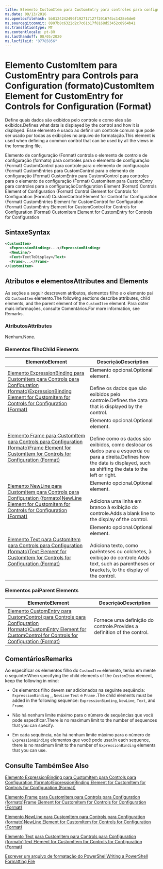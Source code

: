 ```yaml
---
title: Elemento CustomItem para CustomEntry para controles para configuração (Format) | Microsoft Docs
ms.date: 09/13/2016
ms.openlocfilehash: bb8124242496f192717127f201674bc1428e5de0
ms.sourcegitcommit: 0907b8c6322d2c7c61b17f8168d53452c8964b41
ms.translationtype: MT
ms.contentlocale: pt-BR
ms.lasthandoff: 08/05/2020
ms.locfileid: "87785856"
---
```

# <a name="customitem-element-for-customentry-for-controls-for-configuration-format"></a><span data-ttu-id="11e83-102">Elemento CustomItem para CustomEntry para Controls para Configuration (formato)</span><span class="sxs-lookup"><span data-stu-id="11e83-102">CustomItem Element for CustomEntry for Controls for Configuration (Format)</span></span>

<span data-ttu-id="11e83-103">Define quais dados são exibidos pelo controle e como eles são exibidos.</span><span class="sxs-lookup"><span data-stu-id="11e83-103">Defines what data is displayed by the control and how it is displayed.</span></span> <span data-ttu-id="11e83-104">Esse elemento é usado ao definir um controle comum que pode ser usado por todas as exibições no arquivo de formatação.</span><span class="sxs-lookup"><span data-stu-id="11e83-104">This element is used when defining a common control that can be used by all the views in the formatting file.</span></span>

<span data-ttu-id="11e83-105">Elemento de configuração (Format) controla o elemento de controle de configuração (formato) para controles para o elemento de configuração (Format) CustomControl para controle para o elemento de configuração (Format) CustomEntries para CustomControl para o elemento de configuração (Format) CustomEntry para CustomControl para controles para o elemento de configuração (Format) CustomItem para CustomEntry para controles para a configuração</span><span class="sxs-lookup"><span data-stu-id="11e83-105">Configuration Element (Format) Controls Element of Configuration (Format) Control Element for Controls for Configuration (Format) CustomControl Element for Control for Configuration (Format) CustomEntries Element for CustomControl for Configuration (Format) CustomEntry Element for CustomControl for Controls for Configuration (Format) CustomItem Element for CustomEntry for Controls for Configuration</span></span>

## <a name="syntax"></a><span data-ttu-id="11e83-106">Sintaxe</span><span class="sxs-lookup"><span data-stu-id="11e83-106">Syntax</span></span>

```xml
<CustomItem>
  <ExpressionBinding>...</ExpressionBinding>
  <NewLine/>
  <Text>TextToDisplay</Text>
  <Frame>...</Frame>
</CustomItem>
```

## <a name="attributes-and-elements"></a><span data-ttu-id="11e83-107">Atributos e elementos</span><span class="sxs-lookup"><span data-stu-id="11e83-107">Attributes and Elements</span></span>

<span data-ttu-id="11e83-108">As seções a seguir descrevem atributos, elementos filho e o elemento pai do `CustomItem` elemento.</span><span class="sxs-lookup"><span data-stu-id="11e83-108">The following sections describe attributes, child elements, and the parent element of the `CustomItem` element.</span></span> <span data-ttu-id="11e83-109">Para obter mais informações, consulte Comentários.</span><span class="sxs-lookup"><span data-stu-id="11e83-109">For more information, see Remarks.</span></span>

### <a name="attributes"></a><span data-ttu-id="11e83-110">Atributos</span><span class="sxs-lookup"><span data-stu-id="11e83-110">Attributes</span></span>

<span data-ttu-id="11e83-111">Nenhum.</span><span class="sxs-lookup"><span data-stu-id="11e83-111">None.</span></span>

### <a name="child-elements"></a><span data-ttu-id="11e83-112">Elementos filho</span><span class="sxs-lookup"><span data-stu-id="11e83-112">Child Elements</span></span>

|<span data-ttu-id="11e83-113">Elemento</span><span class="sxs-lookup"><span data-stu-id="11e83-113">Element</span></span>|<span data-ttu-id="11e83-114">Descrição</span><span class="sxs-lookup"><span data-stu-id="11e83-114">Description</span></span>|
|-------------|-----------------|
|[<span data-ttu-id="11e83-115">Elemento ExpressionBinding para CustomItem para Controls para Configuration (formato)</span><span class="sxs-lookup"><span data-stu-id="11e83-115">ExpressionBinding Element for CustomItem for Controls for Configuration (Format)</span></span>](./expressionbinding-element-for-customitem-for-controls-for-configuration-format.md)|<span data-ttu-id="11e83-116">Elemento opcional.</span><span class="sxs-lookup"><span data-stu-id="11e83-116">Optional element.</span></span><br /><br /> <span data-ttu-id="11e83-117">Define os dados que são exibidos pelo controle.</span><span class="sxs-lookup"><span data-stu-id="11e83-117">Defines the data that is displayed by the control.</span></span>|
|[<span data-ttu-id="11e83-118">Elemento Frame para CustomItem para Controls para Configuration (formato)</span><span class="sxs-lookup"><span data-stu-id="11e83-118">Frame Element for CustomItem for Controls for Configuration (Format)</span></span>](./frame-element-for-customitem-for-controls-for-configuration-format.md)|<span data-ttu-id="11e83-119">Elemento opcional.</span><span class="sxs-lookup"><span data-stu-id="11e83-119">Optional element.</span></span><br /><br /> <span data-ttu-id="11e83-120">Define como os dados são exibidos, como deslocar os dados para a esquerda ou para a direita.</span><span class="sxs-lookup"><span data-stu-id="11e83-120">Defines how the data is displayed, such as shifting the data to the left or right.</span></span>|
|[<span data-ttu-id="11e83-121">Elemento NewLine para CustomItem para Controls para Configuration (formato)</span><span class="sxs-lookup"><span data-stu-id="11e83-121">NewLine Element for CustomItem for Controls for Configuration (Format)</span></span>](./newline-element-for-customitem-for-controls-for-configuration-format.md)|<span data-ttu-id="11e83-122">Elemento opcional.</span><span class="sxs-lookup"><span data-stu-id="11e83-122">Optional element.</span></span><br /><br /> <span data-ttu-id="11e83-123">Adiciona uma linha em branco à exibição do controle.</span><span class="sxs-lookup"><span data-stu-id="11e83-123">Adds a blank line to the display of the control.</span></span>|
|[<span data-ttu-id="11e83-124">Elemento Text para CustomItem para Controls para Configuration (formato)</span><span class="sxs-lookup"><span data-stu-id="11e83-124">Text Element for CustomItem for Controls for Configuration (Format)</span></span>](./text-element-for-customitem-for-controls-for-configuration-format.md)|<span data-ttu-id="11e83-125">Elemento opcional.</span><span class="sxs-lookup"><span data-stu-id="11e83-125">Optional element.</span></span><br /><br /> <span data-ttu-id="11e83-126">Adiciona texto, como parênteses ou colchetes, à exibição do controle.</span><span class="sxs-lookup"><span data-stu-id="11e83-126">Adds text, such as parentheses or brackets, to the display of the control.</span></span>|

### <a name="parent-elements"></a><span data-ttu-id="11e83-127">Elementos pai</span><span class="sxs-lookup"><span data-stu-id="11e83-127">Parent Elements</span></span>

|<span data-ttu-id="11e83-128">Elemento</span><span class="sxs-lookup"><span data-stu-id="11e83-128">Element</span></span>|<span data-ttu-id="11e83-129">Descrição</span><span class="sxs-lookup"><span data-stu-id="11e83-129">Description</span></span>|
|-------------|-----------------|
|[<span data-ttu-id="11e83-130">Elemento CustomEntry para CustomControl para Controls para Configuration (formato)</span><span class="sxs-lookup"><span data-stu-id="11e83-130">CustomEntry Element for CustomControl for Controls for Configuration (Format)</span></span>](./customentry-element-for-customcontrol-for-controls-for-configuration-format.md)|<span data-ttu-id="11e83-131">Fornece uma definição do controle.</span><span class="sxs-lookup"><span data-stu-id="11e83-131">Provides a definition of the control.</span></span>|

## <a name="remarks"></a><span data-ttu-id="11e83-132">Comentários</span><span class="sxs-lookup"><span data-stu-id="11e83-132">Remarks</span></span>

<span data-ttu-id="11e83-133">Ao especificar os elementos filho do `CustomItem` elemento, tenha em mente o seguinte:</span><span class="sxs-lookup"><span data-stu-id="11e83-133">When specifying the child elements of the `CustomItem` element, keep the following in mind:</span></span>

- <span data-ttu-id="11e83-134">Os elementos filho devem ser adicionados na seguinte sequência: `ExpressionBinding` ,, `NewLine` `Text` e `Frame` .</span><span class="sxs-lookup"><span data-stu-id="11e83-134">The child elements must be added in the following sequence: `ExpressionBinding`, `NewLine`, `Text`, and `Frame`.</span></span>

- <span data-ttu-id="11e83-135">Não há nenhum limite máximo para o número de sequências que você pode especificar.</span><span class="sxs-lookup"><span data-stu-id="11e83-135">There is no maximum limit to the number of sequences that you can specify.</span></span>

- <span data-ttu-id="11e83-136">Em cada sequência, não há nenhum limite máximo para o número de `ExpressionBinding` elementos que você pode usar.</span><span class="sxs-lookup"><span data-stu-id="11e83-136">In each sequence, there is no maximum limit to the number of `ExpressionBinding` elements that you can use.</span></span>

## <a name="see-also"></a><span data-ttu-id="11e83-137">Consulte Também</span><span class="sxs-lookup"><span data-stu-id="11e83-137">See Also</span></span>

[<span data-ttu-id="11e83-138">Elemento ExpressionBinding para CustomItem para Controls para Configuration (formato)</span><span class="sxs-lookup"><span data-stu-id="11e83-138">ExpressionBinding Element for CustomItem for Controls for Configuration (Format)</span></span>](./expressionbinding-element-for-customitem-for-controls-for-configuration-format.md)

[<span data-ttu-id="11e83-139">Elemento Frame para CustomItem para Controls para Configuration (formato)</span><span class="sxs-lookup"><span data-stu-id="11e83-139">Frame Element for CustomItem for Controls for Configuration (Format)</span></span>](./frame-element-for-customitem-for-controls-for-configuration-format.md)

[<span data-ttu-id="11e83-140">Elemento NewLine para CustomItem para Controls para Configuration (formato)</span><span class="sxs-lookup"><span data-stu-id="11e83-140">NewLine Element for CustomItem for Controls for Configuration (Format)</span></span>](./newline-element-for-customitem-for-controls-for-configuration-format.md)

[<span data-ttu-id="11e83-141">Elemento Text para CustomItem para Controls para Configuration (formato)</span><span class="sxs-lookup"><span data-stu-id="11e83-141">Text Element for CustomItem for Controls for Configuration (Format)</span></span>](./text-element-for-customitem-for-controls-for-configuration-format.md)

[<span data-ttu-id="11e83-142">Escrever um arquivo de formatação do PowerShell</span><span class="sxs-lookup"><span data-stu-id="11e83-142">Writing a PowerShell Formatting File</span></span>](./writing-a-powershell-formatting-file.md)

